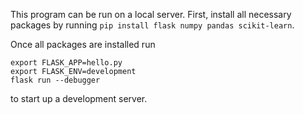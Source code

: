 This program can be run on a local server. First, install all necessary packages by running `pip install flask numpy pandas scikit-learn`.

Once all packages are installed run
```
export FLASK_APP=hello.py  
export FLASK_ENV=development 
flask run --debugger
```
to start up a development server.
